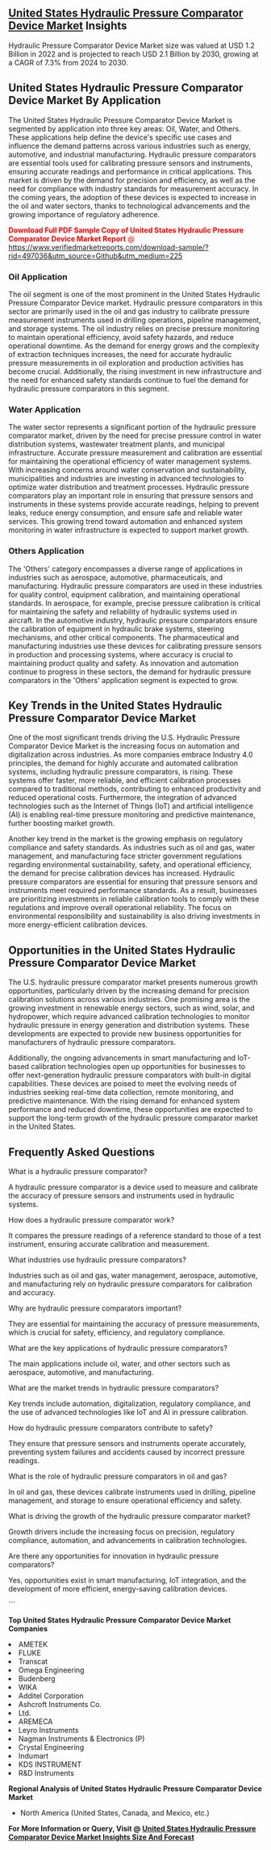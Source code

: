 <h2><a href="https://www.verifiedmarketreports.com/download-sample/?rid=497036&amp;utm_source=Github&amp;utm_medium=225" target="_blank">United States Hydraulic Pressure Comparator Device Market</a> Insights</h2><p>Hydraulic Pressure Comparator Device Market size was valued at USD 1.2 Billion in 2022 and is projected to reach USD 2.1 Billion by 2030, growing at a CAGR of 7.3% from 2024 to 2030.</p><p> <h2>United States Hydraulic Pressure Comparator Device Market By Application</h2> <p>The United States Hydraulic Pressure Comparator Device Market is segmented by application into three key areas: Oil, Water, and Others. These applications help define the device's specific use cases and influence the demand patterns across various industries such as energy, automotive, and industrial manufacturing. Hydraulic pressure comparators are essential tools used for calibrating pressure sensors and instruments, ensuring accurate readings and performance in critical applications. This market is driven by the demand for precision and efficiency, as well as the need for compliance with industry standards for measurement accuracy. In the coming years, the adoption of these devices is expected to increase in the oil and water sectors, thanks to technological advancements and the growing importance of regulatory adherence. <p><span class=""><span style="color: #ff0000;"><strong>Download Full PDF Sample Copy of United States Hydraulic Pressure Comparator Device Market Report</strong> @ </span><a href="https://www.verifiedmarketreports.com/download-sample/?rid=497036&amp;utm_source=Github&amp;utm_medium=225" target="_blank">https://www.verifiedmarketreports.com/download-sample/?rid=497036&amp;utm_source=Github&amp;utm_medium=225</a></span></p> <h3>Oil Application</h3> <p>The oil segment is one of the most prominent in the United States Hydraulic Pressure Comparator Device market. Hydraulic pressure comparators in this sector are primarily used in the oil and gas industry to calibrate pressure measurement instruments used in drilling operations, pipeline management, and storage systems. The oil industry relies on precise pressure monitoring to maintain operational efficiency, avoid safety hazards, and reduce operational downtime. As the demand for energy grows and the complexity of extraction techniques increases, the need for accurate hydraulic pressure measurements in oil exploration and production activities has become crucial. Additionally, the rising investment in new infrastructure and the need for enhanced safety standards continue to fuel the demand for hydraulic pressure comparators in this segment. <h3>Water Application</h3> <p>The water sector represents a significant portion of the hydraulic pressure comparator market, driven by the need for precise pressure control in water distribution systems, wastewater treatment plants, and municipal infrastructure. Accurate pressure measurement and calibration are essential for maintaining the operational efficiency of water management systems. With increasing concerns around water conservation and sustainability, municipalities and industries are investing in advanced technologies to optimize water distribution and treatment processes. Hydraulic pressure comparators play an important role in ensuring that pressure sensors and instruments in these systems provide accurate readings, helping to prevent leaks, reduce energy consumption, and ensure safe and reliable water services. This growing trend toward automation and enhanced system monitoring in water infrastructure is expected to support market growth. <h3>Others Application</h3> <p>The 'Others' category encompasses a diverse range of applications in industries such as aerospace, automotive, pharmaceuticals, and manufacturing. Hydraulic pressure comparators are used in these industries for quality control, equipment calibration, and maintaining operational standards. In aerospace, for example, precise pressure calibration is critical for maintaining the safety and reliability of hydraulic systems used in aircraft. In the automotive industry, hydraulic pressure comparators ensure the calibration of equipment in hydraulic brake systems, steering mechanisms, and other critical components. The pharmaceutical and manufacturing industries use these devices for calibrating pressure sensors in production and processing systems, where accuracy is crucial to maintaining product quality and safety. As innovation and automation continue to progress in these sectors, the demand for hydraulic pressure comparators in the 'Others' application segment is expected to grow. <h2>Key Trends in the United States Hydraulic Pressure Comparator Device Market</h2> <p>One of the most significant trends driving the U.S. Hydraulic Pressure Comparator Device Market is the increasing focus on automation and digitalization across industries. As more companies embrace Industry 4.0 principles, the demand for highly accurate and automated calibration systems, including hydraulic pressure comparators, is rising. These systems offer faster, more reliable, and efficient calibration processes compared to traditional methods, contributing to enhanced productivity and reduced operational costs. Furthermore, the integration of advanced technologies such as the Internet of Things (IoT) and artificial intelligence (AI) is enabling real-time pressure monitoring and predictive maintenance, further boosting market growth. <p>Another key trend in the market is the growing emphasis on regulatory compliance and safety standards. As industries such as oil and gas, water management, and manufacturing face stricter government regulations regarding environmental sustainability, safety, and operational efficiency, the demand for precise calibration devices has increased. Hydraulic pressure comparators are essential for ensuring that pressure sensors and instruments meet required performance standards. As a result, businesses are prioritizing investments in reliable calibration tools to comply with these regulations and improve overall operational reliability. The focus on environmental responsibility and sustainability is also driving investments in more energy-efficient calibration devices. <h2>Opportunities in the United States Hydraulic Pressure Comparator Device Market</h2> <p>The U.S. hydraulic pressure comparator market presents numerous growth opportunities, particularly driven by the increasing demand for precision calibration solutions across various industries. One promising area is the growing investment in renewable energy sectors, such as wind, solar, and hydropower, which require advanced calibration technologies to monitor hydraulic pressure in energy generation and distribution systems. These developments are expected to provide new business opportunities for manufacturers of hydraulic pressure comparators. <p>Additionally, the ongoing advancements in smart manufacturing and IoT-based calibration technologies open up opportunities for businesses to offer next-generation hydraulic pressure comparators with built-in digital capabilities. These devices are poised to meet the evolving needs of industries seeking real-time data collection, remote monitoring, and predictive maintenance. With the rising demand for enhanced system performance and reduced downtime, these opportunities are expected to support the long-term growth of the hydraulic pressure comparator market in the United States. <h2>Frequently Asked Questions</h2> <p>What is a hydraulic pressure comparator? </p> <p>A hydraulic pressure comparator is a device used to measure and calibrate the accuracy of pressure sensors and instruments used in hydraulic systems. </p> <p>How does a hydraulic pressure comparator work? </p> <p>It compares the pressure readings of a reference standard to those of a test instrument, ensuring accurate calibration and measurement. </p> <p>What industries use hydraulic pressure comparators? </p> <p>Industries such as oil and gas, water management, aerospace, automotive, and manufacturing rely on hydraulic pressure comparators for calibration and accuracy. </p> <p>Why are hydraulic pressure comparators important? </p> <p>They are essential for maintaining the accuracy of pressure measurements, which is crucial for safety, efficiency, and regulatory compliance. </p> <p>What are the key applications of hydraulic pressure comparators? </p> <p>The main applications include oil, water, and other sectors such as aerospace, automotive, and manufacturing. </p> <p>What are the market trends in hydraulic pressure comparators? </p> <p>Key trends include automation, digitalization, regulatory compliance, and the use of advanced technologies like IoT and AI in pressure calibration. </p> <p>How do hydraulic pressure comparators contribute to safety? </p> <p>They ensure that pressure sensors and instruments operate accurately, preventing system failures and accidents caused by incorrect pressure readings. </p> <p>What is the role of hydraulic pressure comparators in oil and gas? </p> <p>In oil and gas, these devices calibrate instruments used in drilling, pipeline management, and storage to ensure operational efficiency and safety. </p> <p>What is driving the growth of the hydraulic pressure comparator market? </p> <p>Growth drivers include the increasing focus on precision, regulatory compliance, automation, and advancements in calibration technologies. </p> <p>Are there any opportunities for innovation in hydraulic pressure comparators? </p> <p>Yes, opportunities exist in smart manufacturing, IoT integration, and the development of more efficient, energy-saving calibration devices. </p> ```</p><p><strong>Top United States Hydraulic Pressure Comparator Device Market Companies</strong></p><div data-test-id=""><p><li>AMETEK</li><li> FLUKE</li><li> Transcat</li><li> Omega Engineering</li><li> Budenberg</li><li> WIKA</li><li> Additel Corporation</li><li> Ashcroft Instruments Co.</li><li> Ltd.</li><li> AREMECA</li><li> Leyro Instruments</li><li> Nagman Instruments & Electronics (P)</li><li> Crystal Engineering</li><li> Indumart</li><li> KDS INSTRUMENT</li><li> R&D Instruments</li></p><div><strong>Regional Analysis of&nbsp;United States Hydraulic Pressure Comparator Device Market</strong></div><ul><li dir="ltr"><p dir="ltr">North America&nbsp;(United States, Canada, and Mexico, etc.)</p></li></ul><p><strong>For More Information or Query, Visit @&nbsp;</strong><strong><a href="https://www.verifiedmarketreports.com/product/hydraulic-pressure-comparator-device-market/?utm_source=Github&amp;utm_medium=225" target="_blank">United States Hydraulic Pressure Comparator Device Market Insights Size And Forecast</a></strong></p></div>

